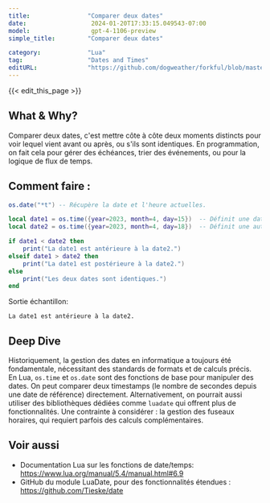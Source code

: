 ```yaml
---
title:                "Comparer deux dates"
date:                  2024-01-20T17:33:15.049543-07:00
model:                 gpt-4-1106-preview
simple_title:         "Comparer deux dates"

category:             "Lua"
tag:                  "Dates and Times"
editURL:              "https://github.com/dogweather/forkful/blob/master/content/fr/lua/comparing-two-dates.md"
---
```


{{< edit_this_page >}}

## What & Why?
Comparer deux dates, c'est mettre côte à côte deux moments distincts pour voir lequel vient avant ou après, ou s'ils sont identiques. En programmation, on fait cela pour gérer des échéances, trier des événements, ou pour la logique de flux de temps.

## Comment faire :
```Lua
os.date("*t") -- Récupère la date et l'heure actuelles.

local date1 = os.time({year=2023, month=4, day=15})  -- Définit une date spécifique.
local date2 = os.time({year=2023, month=4, day=18})  -- Définit une autre date.

if date1 < date2 then
    print("La date1 est antérieure à la date2.")
elseif date1 > date2 then
    print("La date1 est postérieure à la date2.")
else
    print("Les deux dates sont identiques.")
end
```
Sortie échantillon:
```
La date1 est antérieure à la date2.
```

## Deep Dive
Historiquement, la gestion des dates en informatique a toujours été fondamentale, nécessitant des standards de formats et de calculs précis. En Lua, `os.time` et `os.date` sont des fonctions de base pour manipuler des dates. On peut comparer deux timestamps (le nombre de secondes depuis une date de référence) directement. Alternativement, on pourrait aussi utiliser des bibliothèques dédiées comme `luadate` qui offrent plus de fonctionnalités. Une contrainte à considérer : la gestion des fuseaux horaires, qui requiert parfois des calculs complémentaires.

## Voir aussi
- Documentation Lua sur les fonctions de date/temps: https://www.lua.org/manual/5.4/manual.html#6.9
- GitHub du module LuaDate, pour des fonctionnalités étendues : https://github.com/Tieske/date
